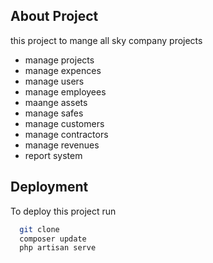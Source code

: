 

## About Project 

this project to mange all sky company projects 

- manage projects
- manage expences 
- manage users 
- manage employees
- maange assets 
- manage safes
- manage customers
- manage contractors 
- manage revenues 
- report system 

## Deployment

To deploy this project run

```bash
  git clone 
  composer update 
  php artisan serve 
```

